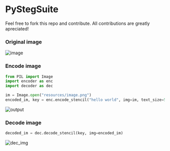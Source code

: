 # PyStegSuite

Feel free to fork this repo and contribute. All contributions are greatly apreciated!

### Original image

![image](https://github.com/arulh/PyStegSuite/assets/104797653/116a6ed9-f97f-4771-acfa-1a12e6d980b5)

### Encode image

``` python
from PIL import Image
import encoder as enc
import decoder as dec

im = Image.open("resources/image.png")
encoded_im, key = enc.encode_stencil("hello world", img=im, text_size=50, text_coords=(50, 50))
```
![output](https://github.com/arulh/PyStegSuite/assets/104797653/96b052dc-1154-4393-8f7f-afbd7e8d180e)

### Decode image

```python
decoded_im = dec.decode_stencil(key, img=encoded_im)
```

![dec_img](https://github.com/arulh/PyStegSuite/assets/104797653/8c51a67e-6810-469d-bb65-98dfbafa9cfe)
